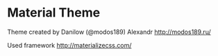 # Material Theme

Theme created by Danilow (@modos189) Alexandr  http://modos189.ru/

Used framework  http://materializecss.com/
